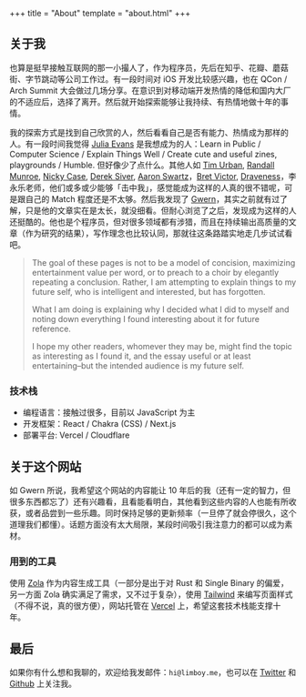 +++
title = "About"
template = "about.html"
+++

## 关于我

也算是挺早接触互联网的那一小撮人了，作为程序员，先后在知乎、花瓣、蘑菇街、字节跳动等公司工作过。有一段时间对 iOS 开发比较感兴趣，也在 QCon / Arch Summit 大会做过几场分享。在意识到对移动端开发热情的降低和国内大厂的不适应后，选择了离开。然后就开始探索能够让我持续、有热情地做十年的事情。

我的探索方式是找到自己欣赏的人，然后看看自己是否有能力、热情成为那样的人。有一段时间我觉得 [Julia Evans](https://jvns.ca) 是我想成为的人：Learn in Public / Computer Science / Explain Things Well / Create cute and useful zines, playgrounds / Humble. 但好像少了点什么。其他人如 [Tim Urban](https://waitbutwhy.com), [Randall Munroe](http://xkcd.com), [Nicky Case](https://ncase.me), [Derek Siver](https://sive.rs), [Aaron Swartz](http://aaronsw.com)，[Bret Victor](http://worrydream.com), [Draveness](https://draveness.me)，李永乐老师，他们或多或少能够「击中我」，感觉能成为这样的人真的很不错呢，可是跟自己的 Match 程度还是不太够。然后我发现了 [Gwern](https://gwern.net)，其实之前就有过了解，只是他的文章实在是太长，就没细看。但耐心浏览了之后，发现成为这样的人还挺酷的。他也是个程序员，但对很多领域都有涉猎，而且在持续输出高质量的文章（作为研究的结果），写作理念也比较认同，那就往这条路踏实地走几步试试看吧。

> The goal of these pages is not to be a model of concision, maximizing entertainment value per word, or to preach to a choir by elegantly repeating a conclusion. Rather, I am attempting to explain things to my future self, who is intelligent and interested, but has forgotten.
>
> What I am doing is explaining why I decided what I did to myself and noting down everything I found interesting about it for future reference.
>
> I hope my other readers, whomever they may be, might find the topic as interesting as I found it, and the essay useful or at least entertaining–but the intended audience is my future self.

### 技术栈

- 编程语言：接触过很多，目前以 JavaScript 为主
- 开发框架：React / Chakra (CSS) / Next.js
- 部署平台: Vercel / Cloudflare

## 关于这个网站

如 Gwern 所说，我希望这个网站的内容能让 10 年后的我（还有一定的智力，但很多东西都忘了）还有兴趣看，且看能看明白，其他看到这些内容的人也能有所收获，或者品尝到一些乐趣。同时保持足够的更新频率（一旦停了就会停很久，这个道理我们都懂）。话题方面没有太大局限，某段时间吸引我注意力的都可以成为素材。

### 用到的工具

使用 [Zola](https://www.getzola.org) 作为内容生成工具（一部分是出于对 Rust 和 Single Binary 的偏爱，另一方面 Zola 确实满足了需求，又不过于复杂），使用 [Tailwind](http://tailwindcss.com) 来编写页面样式（不得不说，真的很方便），网站托管在 [Vercel](http://vercel.com) 上，希望这套技术栈能支撑十年。

## 最后

如果你有什么想和我聊的，欢迎给我发邮件：`hi@limboy.me`，也可以在 [Twitter](https://twitter.com/_limboy) 和 [Github](https://github.com/limboy) 上关注我。
